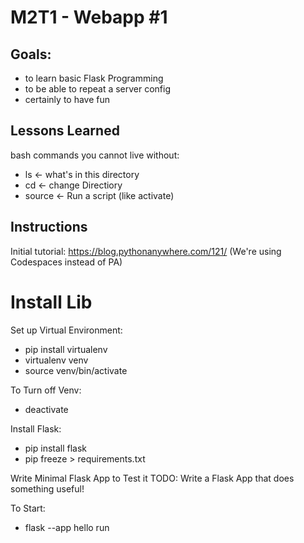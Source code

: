# M2T1 - Webapp #1

## Goals:
- to learn basic Flask Programming
- to be able to repeat a server config
- certainly to have fun

## Lessons Learned
bash commands you cannot live without:
- ls <- what's in this directory
- cd <- change Directiory
- source <- Run a script (like activate)

## Instructions
Initial tutorial: https://blog.pythonanywhere.com/121/
(We're using Codespaces instead of PA)

# Install Lib

Set up Virtual Environment:
- pip install virtualenv
- virtualenv venv
- source venv/bin/activate

To Turn off Venv:
- deactivate

Install Flask:
- pip install flask
- pip freeze > requirements.txt

Write Minimal Flask App to Test it
TODO: Write a Flask App that does something useful!

To Start:
- flask --app hello run